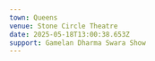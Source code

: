 ```yaml
---
town: Queens
venue: Stone Circle Theatre
date: 2025-05-18T13:00:38.653Z
support: Gamelan Dharma Swara Show
---
```

